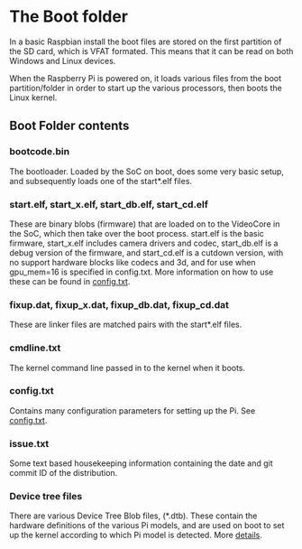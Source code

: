 # The Boot folder

In a basic Raspbian install the boot files are stored on the first partition of the SD card, which is VFAT formated. This means that it can be read on both Windows and Linux devices. 

When the Raspberry Pi is powered on, it loads various files from the boot partition/folder in order to start up the various processors, then boots the Linux kernel.

## Boot Folder contents

### bootcode.bin

The bootloader. Loaded by the SoC on boot, does some very basic setup, and subsequently loads one of the start*.elf files.

### start.elf, start_x.elf, start_db.elf, start_cd.elf

These are binary blobs (firmware) that are loaded on to the VideoCore in the SoC, which then take over the boot process.
start.elf is the basic firmware, start_x.elf includes camera drivers and codec, start_db.elf is a debug version of the firmware, and start_cd.elf is a cutdown version, with no support hardware blocks like codecs and 3d, and for use when gpu_mem=16 is specified in config.txt. More information on how to use these can be found in [config.txt](./config-txt/boot.md).

### fixup.dat, fixup_x.dat, fixup_db.dat, fixup_cd.dat

These are linker files are matched pairs with the start*.elf files.

### cmdline.txt

The kernel command line passed in to the kernel when it boots.

### config.txt

Contains many configuration parameters for setting up the Pi. See [config.txt](./config-txt/README.md).

### issue.txt

Some text based housekeeping information containing the date and git commit ID of the distribution.

### Device tree files

There are various Device Tree Blob files, (*.dtb). These contain the hardware definitions of the various Pi models, and are used on boot to set up the kernel according to which Pi model is detected. More [details](device-tree.md).

